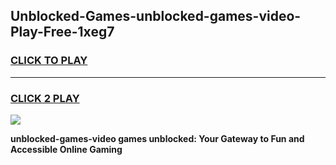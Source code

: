 
## Unblocked-Games-unblocked-games-video-Play-Free-1xeg7
<h3>
<a href="https://premium76.site?title=unblocked-games-video&ref=15A">CLICK TO PLAY</a></h3>
<hr>

<h3>
<a href="https://premium76.site?title=unblocked-games-video&ref=15A">CLICK 2 PLAY</a>
  
</h3>

<a href="https://premium76.site?title=unblocked-games-video&ref=15A"><img src="https://clearcache.store/games.png"></a>


**unblocked-games-video games unblocked: Your Gateway to Fun and Accessible Online Gaming**
